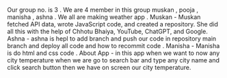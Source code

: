 Our group no. is 3 . We are 4 member in this group muskan , pooja , manisha , ashna . We all are making weather app .
Muskan - Muskan fetched API data, wrote JavaScript code, and created a repository. She did all this with the help of Chhotu Bhaiya, YouTube, ChatGPT, and Google.
Ashna - ashna is hepl to add branch and push our code in repository main branch and  deploy all code and how to recommit code .
Manisha - Manisha is do html and css code . 
About App - in this app when we want to now any city temperature when we are go to search bar and type any city name and click search button then we have on screen our city temperature.
